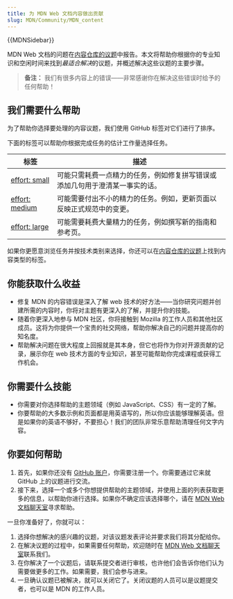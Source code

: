 ```yaml
---
title: 为 MDN Web 文档内容做出贡献
slug: MDN/Community/MDN_content
---
```


{{MDNSidebar}}

MDN Web 文档的问题在[内容仓库的议题](https://github.com/mdn/content/issues)中报告。本文将帮助你根据你的专业知识和空闲时间来找到*最适合解决*的议题，并概述解决这些议题的主要步骤。

> **备注：** 我们有很多内容上的错误——非常感谢你在解决这些错误时给予的任何帮助！

## 我们需要什么帮助

为了帮助你选择要处理的内容议题，我们使用 GitHub 标签对它们进行了排序。

下面的标签可以帮助你根据完成任务的估计工作量选择任务。

| 标签                                                                       | 描述                                                                         |
| -------------------------------------------------------------------------- | ---------------------------------------------------------------------------- |
| [effort: small](https://github.com/mdn/content/labels/effort%3A%20small)   | 可能只需耗费一点精力的任务，例如修复拼写错误或添加几句用于澄清某一事实的话。 |
| [effort: medium](https://github.com/mdn/content/labels/effort%3A%20medium) | 可能需要付出不小的精力的任务。例如，更新页面以反映正式规范中的变更。         |
| [effort: large](https://github.com/mdn/content/labels/effort%3A%20large)   | 可能需要耗费大量精力的任务，例如撰写新的指南和参考页。                       |

如果你更愿意浏览任务并按技术类别来选择，你还可以在[内容仓库的议题](https://github.com/mdn/content/issues)上找到内容类型的标签。

## 你能获取什么收益

- 修复 MDN 的内容错误是深入了解 web 技术的好方法——当你研究问题并创建所需的内容时，你将对主题有更深入的了解，并提升你的技能。
- 随着你更深入地参与 MDN 社区，你将接触到 Mozilla 的工作人员和其他社区成员。这将为你提供一个宝贵的社交网络，帮助你解决自己的问题并提高你的知名度。
- 帮助解决问题在很大程度上回报就是其本身，但它也将作为你对开源贡献的记录，展示你在 web 技术方面的专业知识，甚至可能帮助你完成课程或获得工作机会。

## 你需要什么技能

- 你需要对你选择帮助的主题领域（例如 JavaScript、CSS）有一定的了解。
- 你要帮助的大多数示例和页面都是用英语写的，所以你应该能够理解英语。但是如果你的英语不够好，不要担心！我们的团队非常乐意帮助清理任何文字内容。

## 你要如何帮助

1. 首先，如果你还没有 [GitHub 账户](https://github.com/join)，你需要注册一个。你需要通过它来就 GitHub 上的议题进行交流。
2. 接下来，选择一个或多个你想提供帮助的主题领域，并使用上面的列表获取更多的信息，以帮助你进行选择。如果你不确定应该选择哪个，请在 [MDN Web 文档聊天室](/zh-CN/docs/MDN/Community/Communication_channels#聊天室)寻求帮助。

一旦你准备好了，你就可以：

1. 选择你想解决的感兴趣的议题，对该议题发表评论并要求我们将其分配给你。
2. 在解决议题的过程中，如果需要任何帮助，欢迎随时在 [MDN Web 文档聊天室](/zh-CN/docs/MDN/Community/Communication_channels#聊天室)联系我们。
3. 在你解决了一个议题后，请联系提交者进行审核，也许他们会告诉你他们认为需要做更多的工作。如果需要，我们会参与进来。
4. 一旦确认议题已被解决，就可以关闭它了。关闭议题的人员可以是议题提交者，也可以是 MDN 的工作人员。
